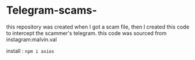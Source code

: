 # Telegram-scams-
this repository was created when I got a scam file, then I created this code to intercept the scammer's telegram. this code was sourced from instagram:malvin.val

install : `npm i axios`
